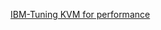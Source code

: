 
[IBM-Tuning KVM for performance](http://www-01.ibm.com/support/knowledgecenter/api/content/linuxonibm/liaat/liaattuning_pdf.pdf)